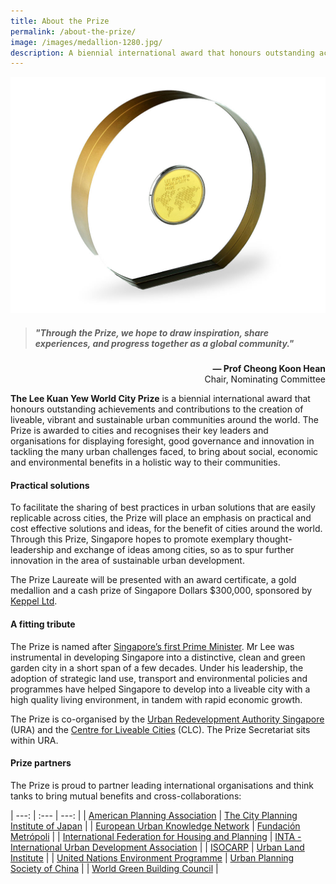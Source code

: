 ```yaml
---
title: About the Prize
permalink: /about-the-prize/
image: /images/medallion-1280.jpg/
description: A biennial international award that honours outstanding achievements and contributions to the creation of liveable, vibrant and sustainable urban communities around the world.
---
```


![medallion](/images/medallion-1280.jpg)

> ##### "Through the Prize, we hope to draw inspiration, share experiences, and progress together as a global community."

<div align="right"><b>— Prof Cheong Koon Hean</b> <br> Chair, Nominating Committee</div>

**The Lee Kuan Yew World City Prize** is a biennial international award that honours outstanding achievements and contributions to the creation of liveable, vibrant and sustainable urban communities around the world. The Prize is awarded to cities and recognises their key leaders and organisations for displaying foresight, good governance and innovation in tackling the many urban challenges faced, to bring about social, economic and environmental benefits in a holistic way to their communities.

#### **Practical solutions**

To facilitate the sharing of best practices in urban solutions that are easily replicable across cities, the Prize will place an emphasis on practical and cost effective solutions and ideas, for the benefit of cities around the world. Through this Prize, Singapore hopes to promote exemplary thought-leadership and exchange of ideas among cities, so as to spur further innovation in the area of sustainable urban development.

The Prize Laureate will be presented with an award certificate, a gold medallion and a cash prize of Singapore Dollars $300,000, sponsored by [Keppel Ltd](https://www.keppel.com/).

#### **A fitting tribute**

The Prize is named after [Singapore’s first Prime Minister](https://www.pmo.gov.sg/Past-Prime-Ministers/Mr-LEE-Kuan-Yew). Mr Lee was instrumental in developing Singapore into a distinctive, clean and green garden city in a short span of a few decades. Under his leadership, the adoption of strategic land use, transport and environmental policies and programmes have helped Singapore to develop into a liveable city with a high quality living environment, in tandem with rapid economic growth.

The Prize is co-organised by the [Urban Redevelopment Authority Singapore](https://www.ura.gov.sg/) (URA) and the [Centre for Liveable Cities](https://www.clc.gov.sg/) (CLC). The Prize Secretariat sits within URA. 

#### **Prize partners**

The Prize is proud to partner leading international organisations and think tanks to bring mutual benefits and cross-collaborations: 

| ---: | :--- | ---: |
| [American Planning Association](http://www.planning.org/) | [The City Planning Institute of Japan](http://www.cpij.or.jp/eng/) |
| [European Urban Knowledge Network](http://www.eukn.eu/) | [Fundación Metrópoli](http://www.fundacion-metropoli.org/) |
| [International Federation for Housing and Planning](https://www.ifhp.org/) | [INTA - International Urban Development Association](https://inta-aivn.org/en/) |
| [ISOCARP](https://isocarp.org/) | [Urban Land Institute](https://uli.org/) |
| [United Nations Environment Programme](https://www.unenvironment.org/) | [Urban Planning Society of China](http://en.planning.org.cn/) |
| [World Green Building Council](https://www.worldgbc.org/) |
